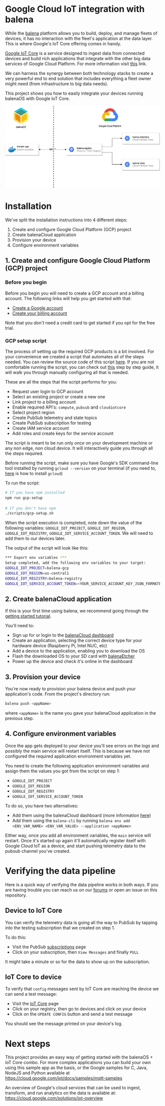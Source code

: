 # Google Cloud IoT integration with balena

While the [balena](https://www.balena.io/what-is-balena) platform allows you to build, deploy, and manage fleets of devices, it has no interaction with the fleet's application at the data layer. This is where Google's IoT Core offering comes in handy.

[Google IoT Core](https://cloud.google.com/iot/docs/) is a service designed to ingest data from connected devices and build rich applications that integrate with the other big data services of Google Cloud Platform. For more information visit [this](https://cloud.google.com/solutions/iot/) link.

We can harness the synergy between both technology stacks to create a very powerful end to end solution that includes everything a fleet owner might need (from infrastructure to big data needs).

This project shows you how to easily integrate your devices running balenaOS with Google IoT Core. 

![diagram](img/diagram.png)

# Installation

We've split the installation instructions into 4 different steps:
1. Create and configure Google Cloud Platform (GCP) project
2. Create balenaCloud application
3. Provision your device
4. Configure environment variables

## 1. Create and configure Google Cloud Platform (GCP) project

### Before you begin

Before you begin you will need to create a GCP account and a billing account. The following links will help you get started with that:

- [Create a Google account](https://support.google.com/accounts/answer/27441?hl=en)
- [Create your billing account](https://cloud.google.com/billing/docs/how-to/manage-billing-account)

Note that you *don't* need a credit card to get started if you opt for the free trial.

### GCP setup script

The process of setting up the required GCP products is a bit involved. For your convenience we created a script that automates all of the steps needed. You can review the source code of this script [here](scripts/gcp-setup.sh). If you are not comfortable running the script, you can check out [this](GCPManualSetup.md) step by step guide, it will walk you through manually configuring all that is needed.

These are all the steps that the script performs for you:

- Request user login to GCP account
- Select an existing project or create a new one
- Link project to a billing account
- Enable required API's: `compute`, `pubsub` and `cloudiotcore`
- Select project region
- Create PubSub telemetry and state topics
- Create PubSub subscription for testing
- Create IAM service account
- Add roles and create keys for the service account

The script is meant to be run only *once* on your development machine or any non edge, non cloud device. It will interactively guide you through all the steps required.

Before running the script, make sure you have Google's SDK command-line tool installed by running `gcloud --version` on your terminal (if you need to, [here](https://cloud.google.com/sdk/install) is how to install `gcloud`)

To run the script:

```bash
# If you have npm installed
npm run gcp-setup

# If you don't have npm
./scripts/gcp-setup.sh
```

When the script execution is completed, note down the value of the following variables: `GOOGLE_IOT_PROJECT`, `GOOGLE_IOT_REGION`, `GOOGLE_IOT_REGISTRY`, `GOOGLE_IOT_SERVICE_ACCOUNT_TOKEN`. We will need to add them to our devices later.

The output of the script will look like this:

```bash
*** Export env variables ***
Setup completed, add the following env variables to your target:
GOOGLE_IOT_PROJECT=balena-gcp
GOOGLE_IOT_REGION=us-central1
GOOGLE_IOT_REGISTRY=balena-registry
GOOGLE_IOT_SERVICE_ACCOUNT_TOKEN=<YOUR_SERVICE_ACCOUNT_KEY_JSON_FORMATED>
```

## 2. Create balenaCloud application

If this is your first time using balena, we recommend going through the [getting started tutorial](https://www.balena.io/docs/learn/getting-started/raspberrypi3/nodejs/).

You'll need to:

- Sign up for or login to the [balenaCloud dashboard](https://dashboard.balena-cloud.com)
- Create an application, selecting the correct device type for your hardware device (Raspberry Pi, Intel NUC, etc)
- Add a device to the application, enabling you to download the OS
- Flash the downloaded OS to your SD card with [balenaEtcher](https://balena.io/etcher)
- Power up the device and check it's online in the dashboard

## 3. Provision your device

You're now ready to provision your balena device and push your application's code.
From the project's directory run:

```bash
balena push <appName>
```

where `<appName>` is the name you gave your balenaCloud application in the previous step.

## 4. Configure environment variables

Once the app gets deployed to your device you'll see errors on the logs and possibly the main service will restart itself. This is because we have not configured the required application environment variables yet.

You need to create the following application environment variables and assign them the values you got from the script on step 1:

- `GOOGLE_IOT_PROJECT`
- `GOOGLE_IOT_REGION`
- `GOOGLE_IOT_REGISTRY`
- `GOOGLE_IOT_SERVICE_ACCOUNT_TOKEN`

To do so, you have two alternatives:

- Add them using the balenaCloud dashboard (more information [here](https://www.balena.io/docs/learn/manage/serv-vars/))
- Add them using the `balena-cli` by running `balena env add <ENV_VAR_NAME> <ENV_VAR_VALUE> --application <appName>`

Either way, once you add all environment variables, the `main` service will restart. Once it's started up again it'll automatically register itself with Google Cloud IoT as a device, and start pushing telemetry data to the pubsub channel you've created.

# Verifying the data pipeline

Here is a quick way of verifying the data pipeline works in both ways. If you are having trouble you can reach us on our [forums](https://forums.balena.io/) or open an issue on this repository.

## Device to IoT Core

You can verify the telemetry data is going all the way to PubSub by tapping into the testing subscription that we created on step 1.

To do this:

- Visit the PubSub [subscriptions](https://console.cloud.google.com/cloudpubsub/subscription) page
- Click on your subscription, then `View Messages` and finally `PULL`

It might take a minute or so for the data to show up on the subscription.

## IoT Core to device

To verify that `config` messages sent by IoT Core are reaching the device we can send a test message:

- Visit the [IoT Core](https://console.cloud.google.com/iot/registries) page
- Click on your registry, then go to devices and click on your device
- Click on the `UPDATE CONFIG` button and send a test message

You should see the message printed on your device's log.

# Next steps

This project provides an easy way of getting started with the balenaOS + IoT Core combo. For more complex applications you can build your own using this sample app as the basis, or the Google samples for C, Java, NodeJS and Python available at https://cloud.google.com/iot/docs/samples/mqtt-samples

An overview of Google's cloud services that can be used to ingest, transform, and run analytics on the data is available at: https://cloud.google.com/solutions/iot-overview
